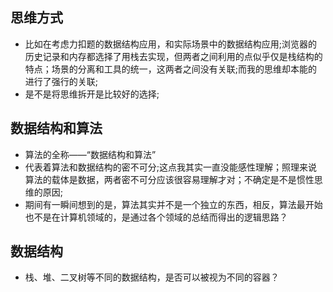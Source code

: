 ## 思维方式
- 比如在考虑力扣题的数据结构应用，和实际场景中的数据结构应用;浏览器的历史记录和内存都选择了用栈去实现，但两者之间利用的点似乎仅是栈结构的特点；场景的分离和工具的统一，这两者之间没有关联;而我的思维却本能的进行了强行的关联;
- 是不是将思维拆开是比较好的选择;


## 数据结构和算法
- 算法的全称——“数据结构和算法”
- 代表着算法和数据结构的密不可分;这点我其实一直没能感性理解；照理来说算法的载体是数据，两者密不可分应该很容易理解才对；不确定是不是惯性思维的原因;
- 期间有一瞬间想到的是，算法其实并不是一个独立的东西，相反，算法最开始也不是在计算机领域的，是通过各个领域的总结而得出的逻辑思路？

## 数据结构
- 栈、堆、二叉树等不同的数据结构，是否可以被视为不同的容器？